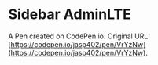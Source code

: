 # Sidebar AdminLTE

A Pen created on CodePen.io. Original URL: [https://codepen.io/jasp402/pen/VrYzNw](https://codepen.io/jasp402/pen/VrYzNw).


